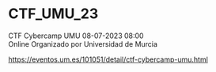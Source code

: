 # CTF_UMU_23
 CTF Cybercamp UMU  08-07-2023 08:00  
 Online 
 Organizado por Universidad de Murcia 
 
 https://eventos.um.es/101051/detail/ctf-cybercamp-umu.html
